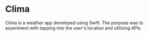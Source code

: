 # Clima
Clima is a weather app developed using Swift. The purpose was to experiment 
with tapping into the user's location and utilizing APIs
